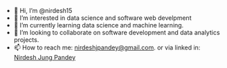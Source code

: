 - 👋 Hi, I’m @nirdesh15
- 👀 I’m interested in data science and software web develpment
- 🌱 I’m currently learning  data science and machine learning.
- 💞️ I’m looking to collaborate on software development and data analytics projects.
- 📫 How to reach me: nirdeshjpandey@gmail.com. or via linked in: <a href ="https://www.linkedin.com/in/nirdesh-jung-pandey-88a5aa282/"> Nirdesh Jung Pandey </a>

